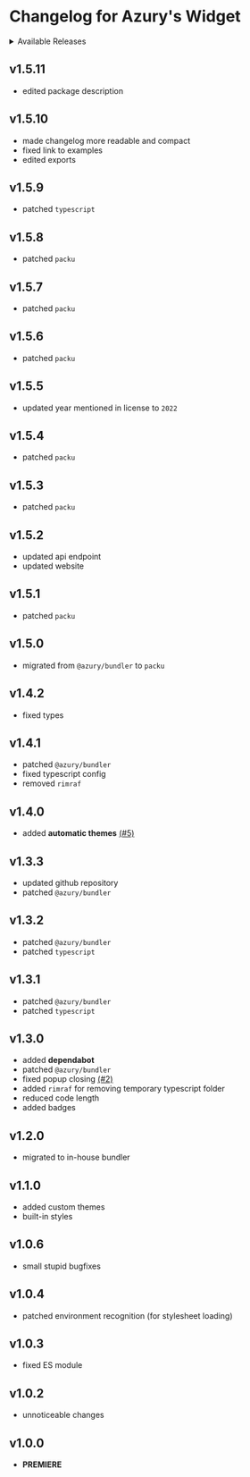 # Changelog for Azury's Widget

<details>
  <summary>Available Releases</summary>
  <br>
  <ul>
    <li><a href="#v1511">v1.5.11</a></li>
    <li><a href="#v1510">v1.5.10</a></li>
    <li><a href="#v159">v1.5.9</a></li>
    <li><a href="#v158">v1.5.8</a></li>
    <li><a href="#v157">v1.5.7</a></li>
    <li><a href="#v156">v1.5.6</a></li>
    <li><a href="#v155">v1.5.5</a></li>
    <li><a href="#v154">v1.5.4</a></li>
    <li><a href="#v153">v1.5.3</a></li>
    <li><a href="#v152">v1.5.2</a></li>
    <li><a href="#v151">v1.5.1</a></li>
    <li><a href="#v150">v1.5.0</a></li>
    <li><a href="#v142">v1.4.2</a></li>
    <li><a href="#v141">v1.4.1</a></li>
    <li><a href="#v140">v1.4.0</a></li>
    <li><a href="#v133">v1.3.3</a></li>
    <li><a href="#v132">v1.3.2</a></li>
    <li><a href="#v131">v1.3.1</a></li>
    <li><a href="#v130">v1.3.0</a></li>
    <li><a href="#v120">v1.2.0</a></li>
    <li><a href="#v110">v1.1.0</a></li>
    <li><a href="#v106">v1.0.6</a></li>
    <li><a href="#v104">v1.0.4</a></li>
    <li><a href="#v103">v1.0.3</a></li>
    <li><a href="#v102">v1.0.2</a></li>
    <li><a href="#v100">v1.0.0</a></li>
  </ul>
</details>

## v1.5.11

- edited package description

## v1.5.10

- made changelog more readable and compact
- fixed link to examples
- edited exports

## v1.5.9

- patched `typescript`

## v1.5.8

- patched `packu`

## v1.5.7

- patched `packu`

## v1.5.6

- patched `packu`

## v1.5.5

- updated year mentioned in license to `2022` 

## v1.5.4

- patched `packu`

## v1.5.3

- patched `packu`

## v1.5.2

- updated api endpoint
- updated website

## v1.5.1

- patched `packu`

## v1.5.0

- migrated from `@azury/bundler` to `packu`

## v1.4.2

- fixed types

## v1.4.1

- patched `@azury/bundler`
- fixed typescript config
- removed `rimraf`

## v1.4.0

- added **automatic themes** [(#5)](https://github.com/azurydev/widget/issues/5)

## v1.3.3

- updated github repository
- patched `@azury/bundler`

## v1.3.2

- patched `@azury/bundler`
- patched `typescript`

## v1.3.1

- patched `@azury/bundler`
- patched `typescript`

## v1.3.0

- added **dependabot**
- patched `@azury/bundler`
- fixed popup closing [(#2)](https://github.com/azurydev/widget/issues/2)
- added `rimraf` for removing temporary typescript folder
- reduced code length
- added badges

## v1.2.0

- migrated to in-house bundler

## v1.1.0

- added custom themes
- built-in styles

## v1.0.6

- small stupid bugfixes

## v1.0.4

- patched environment recognition (for stylesheet loading)

## v1.0.3

- fixed ES module

## v1.0.2

- unnoticeable changes

## v1.0.0

- **PREMIERE**
